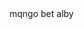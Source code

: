 <html>
  <head>
    <title>mangobet</title>
  </head>
  <body>
    mqngo bet alby
  </body>
</html>
